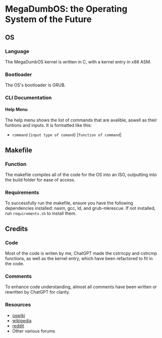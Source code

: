 # MegaDumbOS: the Operating System of the Future

## OS

### Language
The MegaDumbOS kernel is written in C, with a kernel entry in x86 ASM.

### Bootloader
The OS's bootloader is GRUB.

### CLI Documentation
#### Help Menu
The help menu shows the list of commands that are avalible, aswell as their funtions and inputs. It is formatted like this:
* `command` (`input type of comand`) [`function of command`]

## Makefile

### Function
The makefile compiles all of the code for the OS into an ISO, outputting into the build folder for ease of access.

### Requirements
To successfully run the makefile, ensure you have the following dependencies installed: nasm, gcc, ld, and grub-mkrescue. If not installed, run `requirements.sh` to install them.

## Credits

### Code
Most of the code is writen by me, ChatGPT made the cstrncpy and cstrcmp functions, as well as the kernel entry, which have been refactored to fit in the code.

### Comments
To enhance code understanding, almost all comments have been written or rewritten by ChatGPT for clarity.

### Resources
* [oswiki](https://wiki.osdev.org)
* [wikipedia](https://www.wikipedia.org/)
* [reddit](https://www.reddit.com/)
* Other various forums
